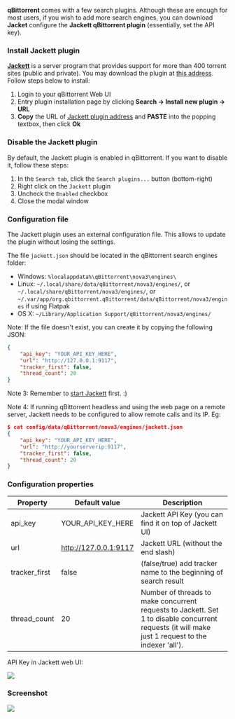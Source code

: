 **qBittorrent** comes with a few search plugins. Although these are enough for most users, if you wish to add more search engines, you can download **Jacket** configure the **Jackett qBittorrent plugin** (essentially, set the API key).

### Install Jackett plugin
**[Jackett](https://github.com/Jackett/Jackett)** is a server program that provides support for more than 400 torrent sites (public and private). You may download the plugin at [this address](https://raw.githubusercontent.com/qbittorrent/search-plugins/master/nova3/engines/jackett.py). Follow steps below to install:
1. Login to your qBittorrent Web UI
2. Entry plugin installation page by clicking **Search -> Install new plugin -> URL**
3. **Copy** the URL of [Jackett plugin address](https://raw.githubusercontent.com/qbittorrent/search-plugins/master/nova3/engines/jackett.py) and **PASTE** into the popping textbox, then click **Ok**

### Disable the Jackett plugin
By default, the Jackett plugin is enabled in qBittorrent. If you want to disable it, follow these steps:
1. In the `Search tab`, click the `Search plugins...` button (bottom-right)
2. Right click on the `Jackett` plugin
3. Uncheck the `Enabled` checkbox
4. Close the modal window

### Configuration file
The Jackett plugin uses an external configuration file. This allows to update the plugin without losing the settings.

The file `jackett.json` should be located in the qBittorrent search engines folder:
* Windows: `%localappdata%\qBittorrent\nova3\engines\`
* Linux: `~/.local/share/data/qBittorrent/nova3/engines/`, or `~/.local/share/qBittorrent/nova3/engines/`, or `~/.var/app/org.qbittorrent.qBittorrent/data/qBittorrent/nova3/engines` if using Flatpak
* OS X: `~/Library/Application Support/qBittorrent/nova3/engines/`

Note: If the file doesn't exist, you can create it by copying the following JSON:

```json
{
    "api_key": "YOUR_API_KEY_HERE",
    "url": "http://127.0.0.1:9117",
    "tracker_first": false,
    "thread_count": 20
}
```

Note 3: Remember to [start Jackett](https://github.com/Jackett/Jackett#supported-systems) first. :)

Note 4: If running qBittorrent headless and using the web page on a remote server, Jackett needs to be configured to allow remote calls and its IP. Eg:

```json
$ cat config/data/qBittorrent/nova3/engines/jackett.json
{
    "api_key": "YOUR_API_KEY_HERE",
    "url": "http://yourserverip:9117",
    "tracker_first": false,
    "thread_count": 20
}
```

### Configuration properties
| Property |  Default value |  Description |
|---|---|---|
| api_key | YOUR_API_KEY_HERE | Jackett API Key (you can find it on top of Jackett UI) |
| url | http://127.0.0.1:9117 | Jackett URL (without the end slash) |
| tracker_first | false | (false/true) add tracker name to the beginning of search result |
| thread_count | 20 | Number of threads to make concurrent requests to Jackett. Set 1 to disable concurrent requests (it will make just 1 request to the indexer 'all'). |

API Key in Jackett web UI:

![](https://i.imgur.com/87yZeAU.png)

### Screenshot
![](https://i.imgur.com/uCawgLa.png)
